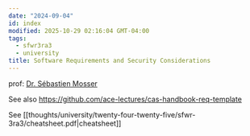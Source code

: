 ```yaml
---
date: "2024-09-04"
id: index
modified: 2025-10-29 02:16:04 GMT-04:00
tags:
  - sfwr3ra3
  - university
title: Software Requirements and Security Considerations
---
```


prof: [Dr. Sébastien Mosser](https://mosser.github.io/teaching/)

See also https://github.com/ace-lectures/cas-handbook-req-template

See [[thoughts/university/twenty-four-twenty-five/sfwr-3ra3/cheatsheet.pdf|cheatsheet]]

